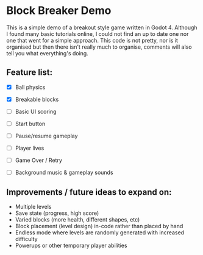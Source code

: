 # Block Breaker Demo

This is a simple demo of a breakout style game written in Godot 4. Although I found many basic tutorials online, I could not find an up to date one nor one that went for a simple approach. This code is not pretty, nor is it organised but then there isn't really much to organise, comments will also tell you what everything's doing.


## Feature list:

- [x] Ball physics
- [x] Breakable blocks
- [ ] Basic UI scoring
- [ ] Start button
- [ ] Pause/resume gameplay
- [ ] Player lives
- [ ] Game Over / Retry
- [ ] Background music & gameplay sounds


## Improvements / future ideas to expand on:
 - Multiple levels
 - Save state (progress, high score)
 - Varied blocks (more health, different shapes, etc)
 - Block placement (level design) in-code rather than placed by hand
 - Endless mode where levels are randomly generated with increased difficulty
 - Powerups or other temporary player abilities
